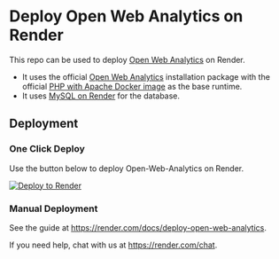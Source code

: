 # Deploy Open Web Analytics on Render

This repo can be used to deploy [Open Web Analytics](http://www.openwebanalytics.com/) on Render.

- It uses the official [Open Web Analytics](https://github.com/Open-Web-Analytics/Open-Web-Analytics) installation package with the official [PHP with Apache Docker image](https://hub.docker.com/_/php) as the base runtime.
- It uses [MySQL on Render](https://render.com/docs/deploy-mysql) for the database.

## Deployment

### One Click Deploy

Use the button below to deploy Open-Web-Analytics on Render.

[![Deploy to Render](http://render.com/images/deploy-to-render-button.svg)](https://render.com/deploy?repo=https://github.com/render-examples/open-web-analytics)

### Manual Deployment

See the guide at https://render.com/docs/deploy-open-web-analytics.

If you need help, chat with us at https://render.com/chat.
